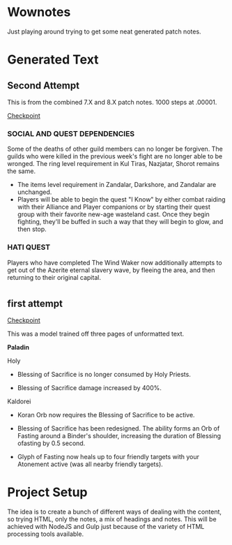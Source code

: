 # Wownotes

Just playing around trying to get some neat generated patch notes.

# Generated Text 

## Second Attempt

This is from the combined 7.X and 8.X patch notes. 1000 steps at .00001.

[Checkpoint](https://drive.google.com/file/d/1oq0DqQ2-JTGDL3NLsYPyIByVlQCgjTe8/view?usp=sharing)

### SOCIAL AND QUEST DEPENDENCIES
Some of the deaths of other guild members can no longer be forgiven. The guilds who were killed in the previous week's fight are no longer able to be wronged.
The ring level requirement in Kul Tiras, Nazjatar, Shorot remains the same.
- The items level requirement in Zandalar, Darkshore, and Zandalar are unchanged.
- Players will be able to begin the quest "I Know" by either combat raiding with their Alliance and Player companions or by starting their quest group with their favorite new-age wasteland cast. Once they begin fighting, they'll be buffed in such a way that they will begin to glow, and then stop.

### HATI QUEST
Players who have completed The Wind Waker now additionally attempts to get out of the Azerite eternal slavery wave, by fleeing the area, and then returning to their original capital.

#

## first attempt 
[Checkpoint](https://drive.google.com/file/d/1-29OaNFlH15QLkAQ9bky07g9CjvmeU8N/view?usp=sharing)

This was a model trained off three pages of unformatted text. 

**Paladin**


Holy

* Blessing of Sacrifice is no longer consumed by Holy Priests.

* Blessing of Sacrifice damage increased by 400%.

Kaldorei

* Koran Orb now requires the Blessing of Sacrifice to be active.

* Blessing of Sacrifice has been redesigned. The ability forms an Orb of Fasting around a Binder's shoulder, increasing the duration of Blessing ofasting by 0.5 second.

* Glyph of Fasting now heals up to four friendly targets with your Atonement active (was all nearby friendly targets).


# Project Setup

The idea is to create a bunch of different ways of dealing with the content, so trying HTML, only the notes, a mix of headings and notes. This will be achieved with NodeJS and Gulp just because of the variety of HTML processing tools available. 